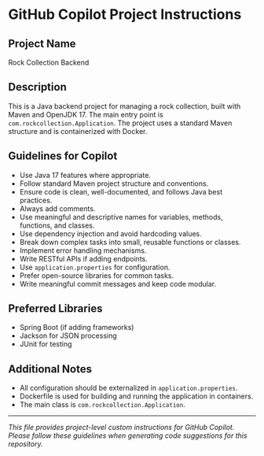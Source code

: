 # GitHub Copilot Project Instructions

## Project Name
Rock Collection Backend

## Description
This is a Java backend project for managing a rock collection, built with Maven and OpenJDK 17. The main entry point is `com.rockcollection.Application`. The project uses a standard Maven structure and is containerized with Docker.

## Guidelines for Copilot
- Use Java 17 features where appropriate.
- Follow standard Maven project structure and conventions.
- Ensure code is clean, well-documented, and follows Java best practices.
- Always add comments.
- Use meaningful and descriptive names for variables, methods, functions, and classes.
- Use dependency injection and avoid hardcoding values.
- Break down complex tasks into small, reusable functions or classes.
- Implement error handling mechanisms.
- Write RESTful APIs if adding endpoints.
- Use `application.properties` for configuration.
- Prefer open-source libraries for common tasks.
- Write meaningful commit messages and keep code modular.

## Preferred Libraries
- Spring Boot (if adding frameworks)
- Jackson for JSON processing
- JUnit for testing

## Additional Notes
- All configuration should be externalized in `application.properties`.
- Dockerfile is used for building and running the application in containers.
- The main class is `com.rockcollection.Application`.

---

_This file provides project-level custom instructions for GitHub Copilot. Please follow these guidelines when generating code suggestions for this repository._

